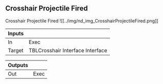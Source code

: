 ## Crosshair Projectile Fired
Crosshair Projectile Fired
![[../img/nd_img_CrosshairProjectileFired.png]]

|Inputs||
|--|--|
| In | Exec |
| Target | TBLCrosshair Interface Interface |

|Outputs||
|--|--|
| Out | Exec |
